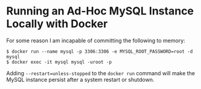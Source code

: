 <!---
# This file is distributed under the Creative Commons Attribution 4.0
# International License. To view a copy of this license, please visit
# <http://creativecommons.org/licenses/by/4.0/>.

collections:
  - 'docker'
  - 'notes'
git: '$Metadata$'
template: .templates/note.html.twig
--->

Running an Ad-Hoc MySQL Instance Locally with Docker
====================================================

For some reason I am incapable of committing the following to memory:

``` shell
$ docker run --name mysql -p 3306:3306 -e MYSQL_ROOT_PASSWORD=root -d mysql
$ docker exec -it mysql mysql -uroot -p
```

Adding `--restart=unless-stopped` to the `docker run` command will make
the MySQL instance persist after a system restart or shutdown.
